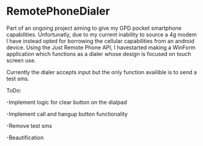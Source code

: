 # RemotePhoneDialer
Part of an ongoing project aiming to give my GPD pocket smartphone capabilities. Unfortunatly, due to my current inability to source a 4g modem I have instead opted for borrowing the cellular capabilities from an android device. Using the Just Remote Phone API, I havestarted making a WinForm application which functions as a dialer whose design is focused on touch screen use.

Currently the dialer accepts input but the only function availible is to send a test sms.

ToDo:

-Implement logic for clear button on the dialpad

-Implement call and hangup button functionality

-Remove test sms

-Beautification
